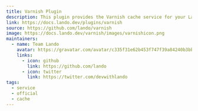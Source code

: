 ```yaml
---
title: Varnish Plugin
description: This plugin provides the Varnish cache service for your Lando app.
link: https://docs.lando.dev/plugins/varnish
source: https://github.com/lando/varnish
image: https://docs.lando.dev/varnish/images/varnishicon.png
maintainers:
  - name: Team Lando
    avatar: https://gravatar.com/avatar/c335f31e62b453f747f39a84240b3bbd
    links:
      - icon: github
        link: https://github.com/lando
      - icon: twitter
        link: https://twitter.com/devwithlando
tags:
  - service
  - official
  - cache
---
```


